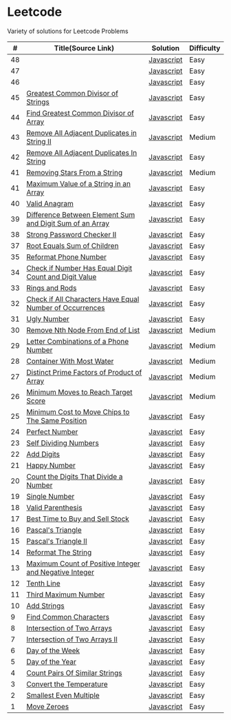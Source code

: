 # Leetcode

Variety of solutions for Leetcode Problems

| #   | Title(Source Link)                                                                                                                                          | Solution                                     | Difficulty |
| --- | ----------------------------------------------------------------------------------------------------------------------------------------------------------- | -------------------------------------------- | ---------- |
| 48  | []() | [Javascript](.)                              | Easy     |
| 47  | []() | [Javascript](.)                              | Easy     |
| 46  | []() | [Javascript](.)                              | Easy     |
| 45  | [Greatest Common Divisor of Strings](https://leetcode.com/problems/greatest-common-divisor-of-strings/description/) | [Javascript](./easy/gcdOfStrings.js)                              | Easy     |
| 44  | [Find Greatest Common Divisor of Array](https://leetcode.com/problems/find-greatest-common-divisor-of-array/description/) | [Javascript](./easy/findGCD.js)                              | Easy     |
| 43  | [Remove All Adjacent Duplicates in String II](https://leetcode.com/problems/remove-all-adjacent-duplicates-in-string-ii/description/) | [Javascript](./medium/removeDuplicates2.js)                              | Medium     |
| 42  | [Remove All Adjacent Duplicates In String](https://leetcode.com/problems/remove-all-adjacent-duplicates-in-string/description/) | [Javascript](./easy/removeDuplicates.js)                              | Easy     |
| 41  | [Removing Stars From a String](https://leetcode.com/problems/removing-stars-from-a-string/description/) | [Javascript](./medium/removeStars.js)                              | Medium     |
| 41  | [Maximum Value of a String in an Array](https://leetcode.com/problems/maximum-value-of-a-string-in-an-array/description/) | [Javascript](./easy/maxStringValue.js)                              | Easy     |
| 40  | [Valid Anagram](https://leetcode.com/problems/valid-anagram/description/) | [Javascript](./easy/isAnagram.js)                              | Easy     |
| 39  | [Difference Between Element Sum and Digit Sum of an Array](https://leetcode.com/problems/difference-between-element-sum-and-digit-sum-of-an-array/) | [Javascript](./easy/differenceOfSum.js)                              | Easy     |
| 38  | [Strong Password Checker II](https://leetcode.com/problems/strong-password-checker-ii/) | [Javascript](./easy/strongPwd.js)                              | Easy     |
| 37  | [Root Equals Sum of Children](https://leetcode.com/problems/root-equals-sum-of-children/description/) | [Javascript](./easy/checkTree.js)                              | Easy     |
| 35  | [Reformat Phone Number](https://leetcode.com/problems/reformat-phone-number/description/) | [Javascript](./easy/reformatPhoneNumber.js)                              | Easy     |
| 34  | [Check if Number Has Equal Digit Count and Digit Value](https://leetcode.com/problems/check-if-number-has-equal-digit-count-and-digit-value/description/) | [Javascript](./easy/digitCount.js)                              | Easy     |
| 33  | [Rings and Rods](https://leetcode.com/problems/rings-and-rods/) | [Javascript](./easy/ringsAndRods.js)                              | Easy     |
| 32  | [Check if All Characters Have Equal Number of Occurrences](https://leetcode.com/problems/check-if-all-characters-have-equal-number-of-occurrences/description/)     | [Javascript](./easy/p3.js)                              | Easy     |
| 31  | [Ugly Number](https://leetcode.com/problems/ugly-number/)               | [Javascript](./easy/uglyNumber.js)           | Easy       |
| 30  | [Remove Nth Node From End of List](https://leetcode.com/problems/remove-nth-node-from-end-of-list/description/)                                             | [Javascript](./medium/removeNthNode.js)      | Medium     |
| 29  | [Letter Combinations of a Phone Number](https://leetcode.com/problems/letter-combinations-of-a-phone-number/description/)                                   | [Javascript](./medium/letterComb.js)         | Medium     |
| 28  | [Container With Most Water](https://leetcode.com/problems/container-with-most-water/description/)                                                           | [Javascript](./medium/maxWater.js)           | Medium     |
| 27  | [Distinct Prime Factors of Product of Array](https://leetcode.com/problems/distinct-prime-factors-of-product-of-array/description/)                         | [Javascript](./medium/distinctPrime.js)      | Medium     |
| 26  | [Minimum Moves to Reach Target Score](https://leetcode.com/problems/minimum-moves-to-reach-target-score/description/)                                       | [Javascript](./medium/minimal-moves.js)      | Medium     |
| 25  | [Minimum Cost to Move Chips to The Same Position](https://leetcode.com/problems/minimum-cost-to-move-chips-to-the-same-position/description/)               | [Javascript](./easy/minCostToMoveChips.js)   | Easy       |
| 24  | [Perfect Number](https://leetcode.com/problems/perfect-number/description/)                                                                                 | [Javascript](./easy/perfectNumber.js)        | Easy       |
| 23  | [Self Dividing Numbers](https://leetcode.com/problems/self-dividing-numbers/description/)                                                                   | [Javascript](./easy/selfDividingNumbers.js)  | Easy       |
| 22  | [Add Digits](https://leetcode.com/problems/add-digits/description/)                                                                                         | [Javascript](./)                             | Easy       |
| 21  | [Happy Number](https://leetcode.com/problems/happy-number/description/)                                                                                     | [Javascript](./)                             | Easy       |
| 20  | [Count the Digits That Divide a Number](https://leetcode.com/problems/count-the-digits-that-divide-a-number/description/)                                   | [Javascript](./easy/countDigits.js)          | Easy       |
| 19  | [Single Number](https://leetcode.com/problems/single-number/description/)                                                                                   | [Javascript](./easy/singleNumber.js)         | Easy       |
| 18  | [Valid Parenthesis](https://leetcode.com/problems/valid-parentheses/description/)                                                                           | [Javascript](./easy/validParenthesis.js)     | Easy       |
| 17  | [Best Time to Buy and Sell Stock](https://leetcode.com/problems/best-time-to-buy-and-sell-stock/description/)                                               | [Javascript](./easy/maxProfit.js)            | Easy       |
| 16  | [Pascal's Triangle](https://leetcode.com/problems/pascals-triangle/description/)                                                                            | [Javascript](./easy/pascalTriangle.js)       | Easy       |
| 15  | [Pascal's Triangle II](https://leetcode.com/problems/pascals-triangle-ii/description/)                                                                      | [Javascript](./easy/pascalTriangle2.js)      | Easy       |
| 14  | [Reformat The String](https://leetcode.com/problems/reformat-the-string/description/)                                                                       | [Javascript](./easy/reformat.js)             | Easy       |
| 13  | [Maximum Count of Positive Integer and Negative Integer](https://leetcode.com/problems/maximum-count-of-positive-integer-and-negative-integer/description/) | [Javascript](./easy/p1.js)                   | Easy       |
| 12  | [Tenth Line](https://leetcode.com/problems/tenth-line/description/)                                                                                         | [Javascript](./easy/bashPrint10.js)          | Easy       |
| 11  | [Third Maximum Number](https://leetcode.com/problems/third-maximum-number/description/)                                                                     | [Javascript](./easy/p2.js)                   | Easy       |
| 10  | [Add Strings](https://leetcode.com/problems/add-strings/description/)                                                                                       | [Javascript](./easy/addStrings.js)           | Easy       |
| 9   | [Find Common Characters](https://leetcode.com/problems/find-common-characters/)                                                                             | [Javascript](./easy/commonChars.js)          | Easy       |
| 8   | [Intersection of Two Arrays](https://leetcode.com/problems/intersection-of-two-arrays/description/)                                                         | [Javascript](./easy/intersection.js)         | Easy       |
| 7   | [Intersection of Two Arrays II](https://leetcode.com/problems/intersection-of-two-arrays-ii/description/)                                                   | [Javascript](./easy/intersection2.js)        | Easy       |
| 6   | [Day of the Week](https://leetcode.com/problems/day-of-the-week/description/)                                                                               | [Javascript](./easy/dayOfTheWeek.js)         | Easy       |
| 5   | [Day of the Year](https://leetcode.com/problems/day-of-the-year/description/)                                                                               | [Javascript](./easy/p4.js)                   | Easy       |
| 4   | [Count Pairs Of Similar Strings](https://leetcode.com/problems/count-pairs-of-similar-strings/)                                                             | [Javascript](./easy/similarPairs.js)         | Easy       |
| 3   | [Convert the Temperature](https://leetcode.com/problems/convert-the-temperature/description/)                                                               | [Javascript](./easy/covertTemperature.js)    | Easy       |
| 2   | [Smallest Even Multiple](https://leetcode.com/problems/smallest-even-multiple/description/)                                                                 | [Javascript](./easy/smallestEvenMultiple.js) | Easy       |
| 1   | [Move Zeroes](https://leetcode.com/problems/move-zeroes/)                                                                                                   | [Javascript](./easy/moveZeroes.js)           | Easy       |
